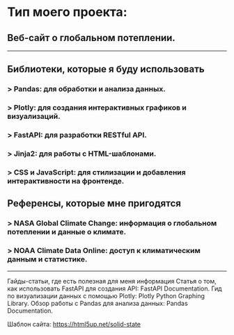 # Тип моего проекта:
## Веб-сайт о глобальном потеплении.
--------------------------------------------------------------------------------------------
## Библиотеки, которые я буду использовать
### > Pandas: для обработки и анализа данных.
### > Plotly: для создания интерактивных графиков и визуализаций.
### > FastAPI: для разработки RESTful API.
### > Jinja2: для работы с HTML-шаблонами.
### > CSS и JavaScript: для стилизации и добавления интерактивности на фронтенде.
## Референсы, которые мне пригодятся
### > NASA Global Climate Change: информация о глобальном потеплении и данные о климате.
### > NOAA Climate Data Online: доступ к климатическим данным и статистике.
--------------------------------------------------------------------------------------------
Гайды-статьи, где есть полезная для меня информация
Статья о том, как использовать FastAPI для создания API: FastAPI Documentation.
Гид по визуализации данных с помощью Plotly: Plotly Python Graphing Library.
Обзор работы с Pandas для анализа данных: Pandas Documentation.

Шаблон сайта: https://html5up.net/solid-state
